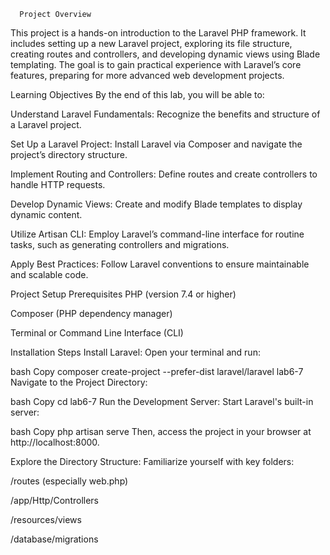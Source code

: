      Project Overview
This project is a hands-on introduction to the Laravel PHP framework. It includes setting up a new Laravel project, exploring its file structure, creating routes and controllers, and developing dynamic views using Blade templating. The goal is to gain practical experience with Laravel’s core features, preparing for more advanced web development projects.
 
Learning Objectives
By the end of this lab, you will be able to:

Understand Laravel Fundamentals: Recognize the benefits and structure of a Laravel project.

Set Up a Laravel Project: Install Laravel via Composer and navigate the project’s directory structure.

Implement Routing and Controllers: Define routes and create controllers to handle HTTP requests.

Develop Dynamic Views: Create and modify Blade templates to display dynamic content.

Utilize Artisan CLI: Employ Laravel’s command-line interface for routine tasks, such as generating controllers and migrations.

Apply Best Practices: Follow Laravel conventions to ensure maintainable and scalable code.
 
Project Setup
Prerequisites
PHP (version 7.4 or higher)

Composer (PHP dependency manager)

Terminal or Command Line Interface (CLI)

Installation Steps
Install Laravel:
Open your terminal and run:

bash
Copy
composer create-project --prefer-dist laravel/laravel lab6-7
Navigate to the Project Directory:

bash
Copy
cd lab6-7
Run the Development Server:
Start Laravel's built-in server:

bash
Copy
php artisan serve
Then, access the project in your browser at http://localhost:8000.

Explore the Directory Structure:
Familiarize yourself with key folders:

/routes (especially web.php)

/app/Http/Controllers

/resources/views

/database/migrations
